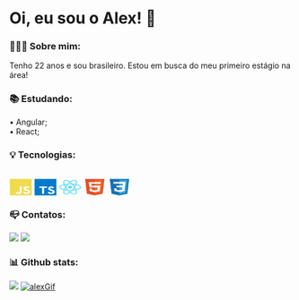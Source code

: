 # Oi, eu sou o Alex! 🍃

### 👨🏼‍💼 Sobre mim:
Tenho 22 anos e sou brasileiro. Estou em busca do meu primeiro estágio na área!

### 📚 Estudando:
• Angular; <br>
• React;

### 💡 Tecnologias:
<div style="display: inline_block"><br>
  <img align="center" alt="Js" height="30" width="40" src="https://raw.githubusercontent.com/devicons/devicon/master/icons/javascript/javascript-plain.svg">
  <img align="center" alt="Ts" height="30" width="40" src="https://raw.githubusercontent.com/devicons/devicon/master/icons/typescript/typescript-plain.svg">
  <img align="center" alt="React" height="30" width="40" src="https://raw.githubusercontent.com/devicons/devicon/master/icons/react/react-original.svg">
  <img align="center" alt="HTML" height="30" width="40" src="https://raw.githubusercontent.com/devicons/devicon/master/icons/html5/html5-original.svg">
  <img align="center" alt="CSS" height="30" width="40" src="https://raw.githubusercontent.com/devicons/devicon/master/icons/css3/css3-original.svg">
</div>

### 📪 Contatos:
<div>
<a href = "mailto:sralexsadder@gmail.com"><img src="https://img.shields.io/badge/-Gmail-%23333?style=for-the-badge&logo=gmail&logoColor=white" target="_blank"></a>
<a href="https://www.linkedin.com/in/alexsanderu" target="_blank"><img src="https://img.shields.io/badge/-LinkedIn-%230077B5?style=for-the-badge&logo=linkedin&logoColor=white" target="_blank"></a> 
</div>

### 📊 Github stats:
![](https://github-readme-stats.vercel.app/api/top-langs/?username=alexsanderu&theme=dark&hide_border=false&include_all_commits=true&count_private=true&layout=compact)
<a href="https://picasion.com/"><img src="https://i.picasion.com/pic92/827c450d3671f23d632a9d47be58f8cc.gif" width="140" height="140" border="0" alt="alexGif" /></a><br />

